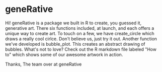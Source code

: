 # geneRative

Hi! geneRative is a package we built in R to create, you guessed it, generative art. There six functions included, at launch, and each offers a unique way to create art. To touch on a few, we have create_circle which draws a really cool cirlce. Don't believe us, just try it out. 
Another function we've developed is bubble_plot. This creates an abstract drawing of bubbles. What's not to love? Check out the R markdown file labeled "How to" which shows some of our awesome artwork in action.

Thanks, 
The team over at geneRative
